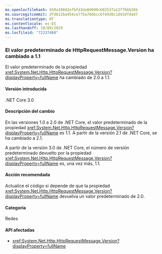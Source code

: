 ```yaml
---
ms.openlocfilehash: b50a108d2efbfd3da0d690cb02537a12f766b26b
ms.sourcegitcommit: dfd612ba454ce775a766bcc6fe93bc1d43dfda47
ms.translationtype: HT
ms.contentlocale: es-ES
ms.lasthandoff: 10/09/2019
ms.locfileid: "72237460"
---
```

### <a name="default-value-of-httprequestmessageversion-changed-to-11"></a>El valor predeterminado de HttpRequestMessage.Version ha cambiado a 1.1 

El valor predeterminado de la propiedad <xref:System.Net.Http.HttpRequestMessage.Version?displayProperty=fullName> ha cambiado de 2.0 a 1.1.

#### <a name="version-introduced"></a>Versión introducida

.NET Core 3.0

#### <a name="change-description"></a>Descripción del cambio

En las versiones 1.0 a 2.0 de .NET Core, el valor predeterminado de la propiedad <xref:System.Net.Http.HttpRequestMessage.Version?displayProperty=fullName> es 1.1. A partir de la versión 2.1 de .NET Core, se ha cambiado a 2.1. 

A partir de la versión 3.0 de .NET Core, el número de versión predeterminado devuelto por la propiedad <xref:System.Net.Http.HttpRequestMessage.Version?displayProperty=fullName> es, una vez más, 1.1.
 
#### <a name="recommended-action"></a>Acción recomendada

Actualice el código si depende de que la propiedad <xref:System.Net.Http.HttpRequestMessage.Version?displayProperty=fullName> devuelva un valor predeterminado de 2.0.

#### <a name="category"></a>Categoría

Redes

#### <a name="affected-apis"></a>API afectadas

- <xref:System.Net.Http.HttpRequestMessage.Version?displayProperty=fullName>

<!--
a def
### Affected APIs

- `P:System.Net.Http.HttpRequestMessage.Version`

-- >

